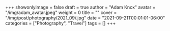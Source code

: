 +++
showonlyimage = false
draft = true
author = "Adam Knox"
avatar = "/img/adam_avatar.jpeg"
weight = 0
title = ""
cover = "/img/post/photography/2021_09/.jpg"
date = "2021-09-21T00:01:01-06:00"
categories = ["Photography", "Travel"]
tags = []
+++
<!--more-->
